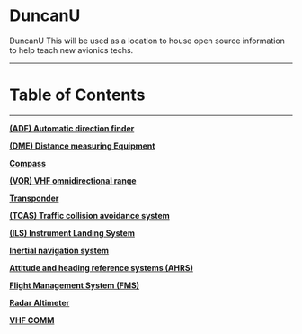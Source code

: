 # DuncanU
DuncanU
This will be used as a location to house open source information to help teach new avionics techs.   

------------------------------------------------------------------------------------------------------------
# Table of Contents
------------------------------------------------------------------------------------------------------------

**[(ADF) Automatic direction finder](https://github.com/flyn28261/DuncanU/blob/main/ADF/README.md#automatic-direction-finder)**

**[(DME) Distance measuring Equipment](https://github.com/flyn28261/DuncanU/tree/main/DME#distance-measuring--equipment)**

**[Compass](https://github.com/flyn28261/DuncanU/tree/main/Compass#compass)**

**[(VOR) VHF omnidirectional range](https://github.com/flyn28261/DuncanU/tree/main/VOR#vhf-omnidirectional-range)**

**[Transponder](https://github.com/flyn28261/DuncanU/blob/main/ATC/readme.md#transponder)**

**[(TCAS) Traffic collision avoidance system](https://github.com/flyn28261/DuncanU/tree/main/TCAS#traffic-collision-avoidance-systems-tcas)**

**[(ILS) Instrument Landing System](https://github.com/flyn28261/DuncanU/tree/main/ILS#insterments-landing-system-ils)**

**[Inertial navigation system](https://github.com/flyn28261/DuncanU/tree/main/INS#inertial-navigation-system)**

**[Attitude and heading reference systems (AHRS)](https://github.com/flyn28261/DuncanU/tree/main/AHRS#attitude-and-heading-reference-systems-ahrs)**

**[Flight Management System (FMS)](https://github.com/flyn28261/DuncanU/tree/main/FMS#flight-management-system)**

**[Radar Altimeter](https://github.com/flyn28261/DuncanU/tree/main/Radar%20Altimeter#radar-altimeter)**

**[VHF COMM](https://github.com/flyn28261/DuncanU/blob/main/VHF%20COMM/README.md#vhf-comm)**

















